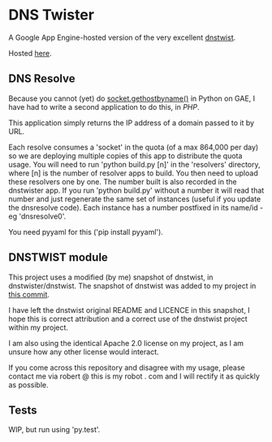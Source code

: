 # DNS Twister

A Google App Engine-hosted version of the very excellent
[dnstwist](https://github.com/elceef/dnstwist).

Hosted [here](https://dnstwister.appspot.com).

## DNS Resolve

Because you cannot (yet) do [socket.gethostbyname()](https://docs.python.org/2/library/socket.html#socket.gethostbyname)
in Python on GAE, I have had to write a second application to do this, in
*PHP*.

This application simply returns the IP address of a domain passed to it by
URL.

Each resolve consumes a 'socket' in the quota (of a max 864,000 per day) so we
are deploying multiple copies of this app to distribute the quota usage. You
will need to run 'python build.py [n]' in the 'resolvers' directory, where [n]
is the number of resolver apps to build. You then need to upload these
resolvers one by one. The number built is also recorded in the dnstwister app.
If you run 'python build.py' without a number it will read that number and
just regenerate the same set of instances (useful if you update the dnsresolve
code). Each instance has a number postfixed in its name/id - eg 'dnsresolve0'.

You need pyyaml for this ('pip install pyyaml').

## DNSTWIST module

This project uses a modified (by me) snapshot of dnstwist, in
dnstwister/dnstwist. The snapshot of dnstwist was added to my project in
[this commit](https://github.com/thisismyrobot/dnstwister/commit/7ca44e96cb3b394d3e85fdb07b20e679e76e0742).

I have left the dnstwist original README and LICENCE in this snapshot, I hope
this is correct attribution and a correct use of the dnstwist project within
my project.

I am also using the identical Apache 2.0 license on my project, as I am unsure
how any other license would interact.

If you come across this repository and disagree with my usage, please contact
me via robert @ this is my robot . com and I will rectify it as quickly as
possible.

## Tests

WIP, but run using 'py.test'.
